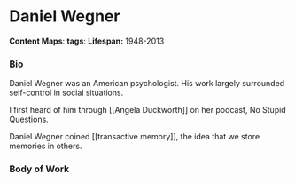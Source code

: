 # Daniel Wegner

**Content Maps**:
**tags**:
**Lifespan:** 1948-2013

### Bio
Daniel Wegner was an American psychologist. His work largely surrounded self-control in social situations. 

I first heard of him through [[Angela Duckworth]] on her podcast, No Stupid Questions.

Daniel Wegner coined [[transactive memory]], the idea that we store memories in others. 


### Body of Work

